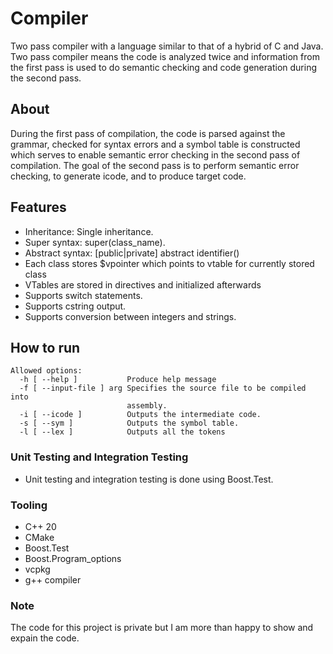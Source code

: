 # Compiler
Two pass compiler with a language similar to that of a hybrid of C and Java. Two pass compiler means the code is analyzed twice and information from the first pass is used to do semantic checking and code generation during the second pass.

## About
During the first pass of compilation, the code is parsed against the grammar, checked for syntax errors and a symbol table is constructed which serves to enable semantic error checking in the second pass of compilation.
The goal of the second pass is to perform semantic error checking, to generate icode, and to produce target code.

## Features
- Inheritance: Single inheritance.
- Super syntax: super(class_name).
- Abstract syntax: [public|private] abstract identifier()
- Each class stores $vpointer which points to vtable for currently stored class
- VTables are stored in directives and initialized afterwards
- Supports switch statements.
- Supports cstring output.
- Supports conversion between integers and strings.

## How to run
```
Allowed options:
  -h [ --help ]           Produce help message
  -f [ --input-file ] arg Specifies the source file to be compiled into
                          assembly.
  -i [ --icode ]          Outputs the intermediate code.
  -s [ --sym ]            Outputs the symbol table.
  -l [ --lex ]            Outputs all the tokens
```

### Unit Testing and Integration Testing
- Unit testing and integration testing is done using Boost.Test.

### Tooling
- C++ 20
- CMake
- Boost.Test
- Boost.Program_options
- vcpkg
- g++ compiler

### Note
The code for this project is private but I am more than happy to show and expain the code.
